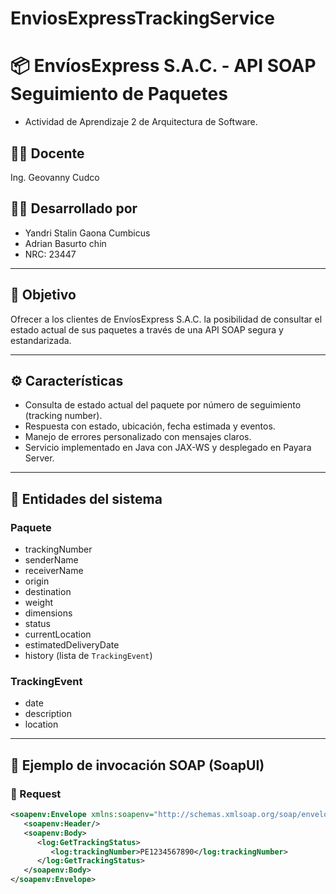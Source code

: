 # EnviosExpressTrackingService
# 📦 EnvíosExpress S.A.C. - API SOAP Seguimiento de Paquetes

- Actividad de Aprendizaje 2 de Arquitectura de Software.

## 👨‍🏫 Docente
Ing. Geovanny Cudco

## 🧑‍💻 Desarrollado por
- Yandri Stalin Gaona Cumbicus
- Adrian Basurto chin
- NRC: 23447


---

## 📌 Objetivo

Ofrecer a los clientes de EnvíosExpress S.A.C. la posibilidad de consultar el estado actual de sus paquetes a través de una API SOAP segura y estandarizada.

---

## ⚙️ Características

- Consulta de estado actual del paquete por número de seguimiento (tracking number).
- Respuesta con estado, ubicación, fecha estimada y eventos.
- Manejo de errores personalizado con mensajes claros.
- Servicio implementado en Java con JAX-WS y desplegado en Payara Server.

---

## 🧱 Entidades del sistema

### Paquete
- trackingNumber
- senderName
- receiverName
- origin
- destination
- weight
- dimensions
- status
- currentLocation
- estimatedDeliveryDate
- history (lista de `TrackingEvent`)

### TrackingEvent
- date
- description
- location

---

## 🧪 Ejemplo de invocación SOAP (SoapUI)

### 📨 Request
```xml
<soapenv:Envelope xmlns:soapenv="http://schemas.xmlsoap.org/soap/envelope/" xmlns:log="http://logistica.com/ws/tracking">
   <soapenv:Header/>
   <soapenv:Body>
      <log:GetTrackingStatus>
         <log:trackingNumber>PE1234567890</log:trackingNumber>
      </log:GetTrackingStatus>
   </soapenv:Body>
</soapenv:Envelope>
